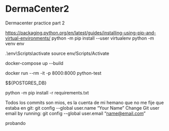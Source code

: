 # DermaCenter2
Dermacenter practice part 2

https://packaging.python.org/en/latest/guides/installing-using-pip-and-virtual-environments/
python -m pip install --user virtualenv
python -m venv env

.\env\Scripts\activate
source env/Scripts/Activate

docker-compose up --build

docker run --rm -it -p 8000:8000  python-test

$${POSTGRES_DB}

python -m pip install -r requirements.txt


Todos los commits son mios, es la cuenta de mi hemano que no me fije que estaba en git:
git config --global user.name “Your Name”
Change Git user email by running: git config --global user.email “name@email.com”

probando